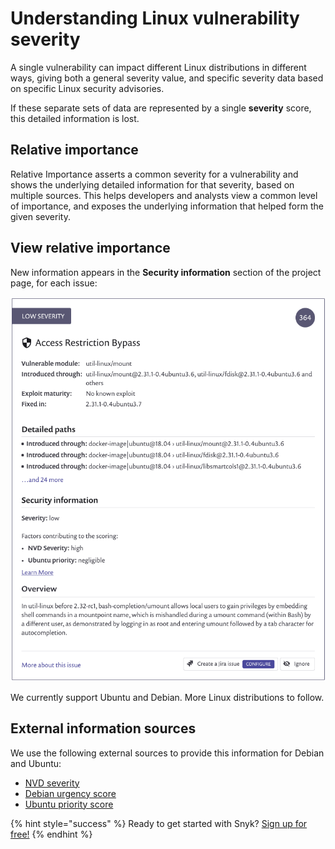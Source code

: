 # Understanding Linux vulnerability severity

A single vulnerability can impact different Linux distributions in different ways, giving both a general severity value, and specific severity data based on specific Linux security advisories.

If these separate sets of data are represented by a single **severity** score, this detailed information is lost.

## Relative importance

Relative Importance asserts a common severity for a vulnerability and shows the underlying detailed information for that severity, based on multiple sources. This helps developers and analysts view a common level of importance, and exposes the underlying information that helped form the given severity.

## View relative importance

New information appears in the **Security information** section of the project page, for each issue:

![](../../.gitbook/assets/image-4-%20%281%29%20%281%29%20%283%29%20%283%29%20%281%29.png/)

We currently support Ubuntu and Debian. More Linux distributions to follow.

## External information sources

We use the following external sources to provide this information for Debian and Ubuntu:

* [NVD severity](https://nvd.nist.gov/vuln/)
* [Debian urgency score](https://security-team.debian.org/security_tracker.html#severity-levels/)
* [Ubuntu priority score](https://people.canonical.com/~ubuntu-security/cve/priority.html/)

{% hint style="success" %}
Ready to get started with Snyk? [Sign up for free!](https://snyk.io/login?cta=sign-up&loc=footer&page=support_docs_page)
{% endhint %}

